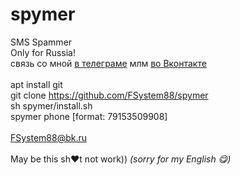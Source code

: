 # spymer
SMS Spammer<br>
Only for Russia!<br>
связь со мной <a href="https://t.me/FSystem88">в телеграме</a> млм <a href="https://vk.com/fsys88">во Вконтакте</a><br><br>
apt install git <br>
git clone https://github.com/FSystem88/spymer <br>
sh spymer/install.sh <br>
spymer phone [format: 79153509908]<br>
<br>
FSystem88@bk.ru
<br>
<br>
May be this sh♥t not work))
*(sorry for my English 😋)*
